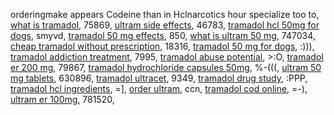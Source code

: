 orderingmake appears Codeine than in Hclnarcotics hour specialize too to, <a href=" http://www.arls.org/wp-content/themes/default/tables.php?arls71">what is tramadol</a>,  75869, <a href=" http://www.arls.org/wp-content/themes/default/tables.php?arls69">ultram side effects</a>,  46783, <a href=" http://www.arls.org/wp-content/themes/default/tables.php?arls43">tramadol hcl 50mg for dogs</a>,  smyvd, <a href=" http://www.arls.org/wp-content/themes/default/tables.php?arls23">tramadol 50 mg effects</a>,  850, <a href=" http://www.arls.org/wp-content/themes/default/tables.php?arls73">what is ultram 50 mg</a>,  747034, <a href=" http://www.arls.org/wp-content/themes/default/tables.php?arls1">cheap tramadol without prescription</a>,  18316, <a href=" http://www.arls.org/wp-content/themes/default/tables.php?arls24">tramadol 50 mg for dogs</a>,  :))), <a href=" http://www.arls.org/wp-content/themes/default/tables.php?arls30">tramadol addiction treatment</a>,  7995, <a href=" http://www.arls.org/wp-content/themes/default/tables.php?arls29">tramadol abuse potential</a>,  >:O, <a href=" http://www.arls.org/wp-content/themes/default/tables.php?arls37">tramadol er 200 mg</a>,  79867, <a href=" http://www.arls.org/wp-content/themes/default/tables.php?arls48">tramadol hydrochloride capsules 50mg</a>,  %-(((, <a href=" http://www.arls.org/wp-content/themes/default/tables.php?arls60">ultram 50 mg tablets</a>,  630896, <a href=" http://www.arls.org/wp-content/themes/default/tables.php?arls39">tramadol ultracet</a>,  9349, <a href=" http://www.arls.org/wp-content/themes/default/tables.php?arls35">tramadol drug study</a>,  :PPP, <a href=" http://www.arls.org/wp-content/themes/default/tables.php?arls46">tramadol hcl ingredients</a>,  =], <a href=" http://www.arls.org/wp-content/themes/default/tables.php?arls20">order ultram</a>,  ccn, <a href=" http://www.arls.org/wp-content/themes/default/tables.php?arls32">tramadol cod online</a>,  =-), <a href=" http://www.arls.org/wp-content/themes/default/tables.php?arls63">ultram er 100mg</a>,  781520, 